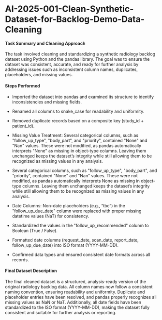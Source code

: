 # AI-2025-001-Clean-Synthetic-Dataset-for-Backlog-Demo-Data-Cleaning

#### Task Summary and Cleaning Approach

The task involved cleaning and standardizing a synthetic radiology backlog dataset using Python and the pandas library. The goal was to ensure the dataset was consistent, accurate, and ready for further analysis by addressing issues such as inconsistent column names, duplicates, placeholders, and missing values.


#### Steps Performed

- Imported the dataset into pandas and examined its structure to identify inconsistencies and missing fields.

- Renamed all columns to snake_case for readability and uniformity.

- Removed duplicate records based on a composite key (study_id + patient_id).

- Missing Value Treatment: Several categorical columns, such as "follow_up_type", "body_part", and "priority", contained "None" and "Nan" values. These were not modified, as pandas automatically interprets "None" as missing in object-type columns. Leaving them unchanged keeps the dataset’s integrity while still allowing them to be recognized as missing values in any analysis.

- Several categorical columns, such as "follow_up_type", "body_part", and "priority", contained "None" and "Nan" values. These were not modified, as pandas automatically interprets None as missing in object-type columns. Leaving them unchanged keeps the dataset’s integrity while still allowing them to be recognized as missing values in any analysis.

- Date Columns: Non-date placeholders (e.g., “tbc”) in the "follow_up_due_date" column were replaced with proper missing datetime values (NaT) for consistency.

- Standardized the values in the "follow_up_recommended" column to Boolean (True / False).

- Formatted date columns (request_date, scan_date, report_date, follow_up_due_date) into ISO format (YYYY-MM-DD).

- Confirmed data types and ensured consistent date formats across all records.


#### Final Dataset Description

The final cleaned dataset is a structured, analysis-ready version of the original radiology backlog data. All column names now follow a consistent naming convention, ensuring readability and uniformity. Duplicate and placeholder entries have been resolved, and pandas properly recognizes all missing values as NaN or NaT. Additionally, all date fields have been standardized to the ISO format (YYYY-MM-DD), making the dataset fully consistent and suitable for further analysis or reporting.
